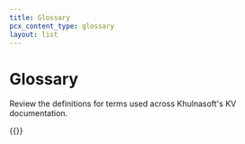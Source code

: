 ```yaml
---
title: Glossary
pcx_content_type: glossary
layout: list
---
```


# Glossary

Review the definitions for terms used across Khulnasoft's KV documentation.

{{<glossary product="KV">}}
